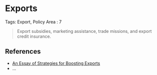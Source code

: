 # Exports

Tags: Export, Policy Area
: 7

> Export subsidies, marketing assistance, trade missions, and export credit insurance.
> 

## References

- [An Essay of Strategies for Boosting Exports](../../../../../Proiectarium%20112956e8f40e802bbf0ee8b46860003f/An%20Essay%20of%20Strategies%20for%20Boosting%20Exports%2015d956e8f40e8020b235d10eb4cb7f37.md)
- …